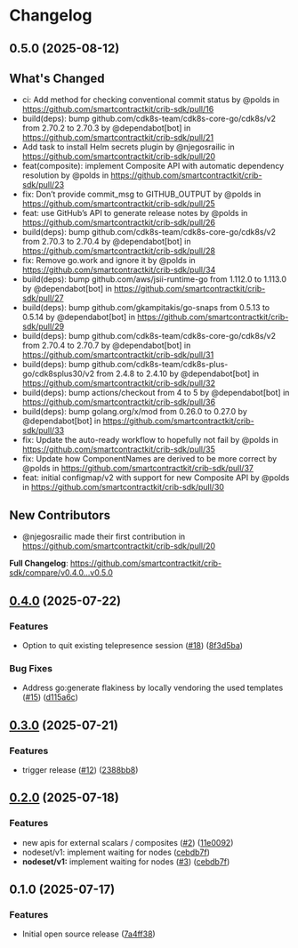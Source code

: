 # Changelog

## 0.5.0 (2025-08-12)

## What's Changed
* ci: Add method for checking conventional commit status by @polds in https://github.com/smartcontractkit/crib-sdk/pull/16
* build(deps): bump github.com/cdk8s-team/cdk8s-core-go/cdk8s/v2 from 2.70.2 to 2.70.3 by @dependabot[bot] in https://github.com/smartcontractkit/crib-sdk/pull/21
* Add task to install Helm secrets plugin by @njegosrailic in https://github.com/smartcontractkit/crib-sdk/pull/20
* feat(composite): implement Composite API with automatic dependency resolution by @polds in https://github.com/smartcontractkit/crib-sdk/pull/23
* fix: Don’t provide commit_msg to GITHUB_OUTPUT by @polds in https://github.com/smartcontractkit/crib-sdk/pull/25
* feat: use GitHub’s API to generate release notes by @polds in https://github.com/smartcontractkit/crib-sdk/pull/26
* build(deps): bump github.com/cdk8s-team/cdk8s-core-go/cdk8s/v2 from 2.70.3 to 2.70.4 by @dependabot[bot] in https://github.com/smartcontractkit/crib-sdk/pull/28
* fix: Remove go.work and ignore it by @polds in https://github.com/smartcontractkit/crib-sdk/pull/34
* build(deps): bump github.com/aws/jsii-runtime-go from 1.112.0 to 1.113.0 by @dependabot[bot] in https://github.com/smartcontractkit/crib-sdk/pull/27
* build(deps): bump github.com/gkampitakis/go-snaps from 0.5.13 to 0.5.14 by @dependabot[bot] in https://github.com/smartcontractkit/crib-sdk/pull/29
* build(deps): bump github.com/cdk8s-team/cdk8s-core-go/cdk8s/v2 from 2.70.4 to 2.70.7 by @dependabot[bot] in https://github.com/smartcontractkit/crib-sdk/pull/31
* build(deps): bump github.com/cdk8s-team/cdk8s-plus-go/cdk8splus30/v2 from 2.4.8 to 2.4.10 by @dependabot[bot] in https://github.com/smartcontractkit/crib-sdk/pull/32
* build(deps): bump actions/checkout from 4 to 5 by @dependabot[bot] in https://github.com/smartcontractkit/crib-sdk/pull/36
* build(deps): bump golang.org/x/mod from 0.26.0 to 0.27.0 by @dependabot[bot] in https://github.com/smartcontractkit/crib-sdk/pull/33
* fix: Update the auto-ready workflow to hopefully not fail by @polds in https://github.com/smartcontractkit/crib-sdk/pull/35
* fix: Update how ComponentNames are derived to be more correct by @polds in https://github.com/smartcontractkit/crib-sdk/pull/37
* feat: initial configmap/v2 with support for new Composite API by @polds in https://github.com/smartcontractkit/crib-sdk/pull/30

## New Contributors
* @njegosrailic made their first contribution in https://github.com/smartcontractkit/crib-sdk/pull/20

**Full Changelog**: https://github.com/smartcontractkit/crib-sdk/compare/v0.4.0...v0.5.0

## [0.4.0](https://github.com/smartcontractkit/crib-sdk/compare/v0.3.0...v0.4.0) (2025-07-22)


### Features

* Option to quit existing telepresence session ([#18](https://github.com/smartcontractkit/crib-sdk/issues/18)) ([8f3d5ba](https://github.com/smartcontractkit/crib-sdk/commit/8f3d5ba49ae3ac9ea523f369fa69314598b721f5))


### Bug Fixes

* Address go:generate flakiness by locally vendoring the used templates ([#15](https://github.com/smartcontractkit/crib-sdk/issues/15)) ([d115a6c](https://github.com/smartcontractkit/crib-sdk/commit/d115a6cd49b0ca53eb16f48f301492bd5bddd2bb))

## [0.3.0](https://github.com/smartcontractkit/crib-sdk/compare/v0.2.0...v0.3.0) (2025-07-21)


### Features

* trigger release ([#12](https://github.com/smartcontractkit/crib-sdk/issues/12)) ([2388bb8](https://github.com/smartcontractkit/crib-sdk/commit/2388bb80c1df89dfa21e76c4f69c5bf2990d67e0))

## [0.2.0](https://github.com/smartcontractkit/crib-sdk/compare/v0.1.0...v0.2.0) (2025-07-18)


### Features

* new apis for external scalars / composites ([#2](https://github.com/smartcontractkit/crib-sdk/issues/2)) ([11e0092](https://github.com/smartcontractkit/crib-sdk/commit/11e009265e26e763a33d53d4df6dda198fc1c12e))
* nodeset/v1: implement waiting for nodes ([cebdb7f](https://github.com/smartcontractkit/crib-sdk/commit/cebdb7fe5c8e57433e7e5e8df8f57d56d19f614c))
* **nodeset/v1:** implement waiting for nodes ([#3](https://github.com/smartcontractkit/crib-sdk/issues/3)) ([cebdb7f](https://github.com/smartcontractkit/crib-sdk/commit/cebdb7fe5c8e57433e7e5e8df8f57d56d19f614c))

## 0.1.0 (2025-07-17)

### Features

* Initial open source release ([7a4ff38](https://github.com/smartcontractkit/crib-sdk/commit/7a4ff38e44b518c21b50076b3ca82ee1a84dd3d7))

